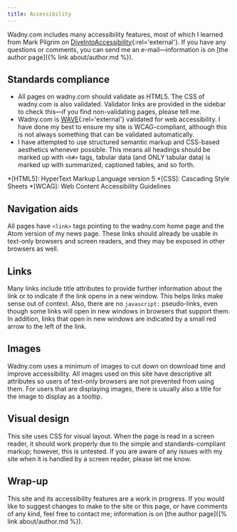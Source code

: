 ```yaml
---
title: Accessibility
---
```

Wadny.com includes many accessibility features, most of which I learned from Mark Pilgrim on [DiveIntoAccessibility](http://diveintoaccessibility.org/){:rel='external'}. If you have any questions or comments, you can send me an e-mail—information is on [the author page]({% link about/author.md %}).

## Standards compliance
- All pages on wadny.com should validate as HTML5. The CSS of wadny.com is also validated. Validator links are provided in the sidebar to check this—if you find non-validating pages, please tell me.
- Wadny.com is [WAVE](https://wave.webaim.org/ "WAVE validator for accessibility"){:rel='external'} validated for web accessibility. I have done my best to ensure my site is WCAG-compliant, although this is not always something that can be validated automatically.
- I have attempted to use structured semantic markup and CSS-based aesthetics whenever possible. This means all headings should be marked up with `<h#>` tags, tabular data (and ONLY tabular data) is marked up with summarized, captioned tables, and so forth.

*[HTML5]: HyperText Markup Language version 5
*[CSS]: Cascading Style Sheets
*[WCAG]: Web Content Accessibility Guidelines

## Navigation aids
All pages have `<link>` tags pointing to the wadny.com home page and the Atom version of my news page. These links should already be usable in text-only browsers and screen readers, and they may be exposed in other browsers as well.

## Links
Many links include title attributes to provide further information about the link or to indicate if the link opens in a new window. This helps links make sense out of context. Also, there are no `javascript:` pseudo-links, even though some links will open in new windows in browsers that support them. In addition, links that open in new windows are indicated by a small red arrow to the left of the link.

## Images
Wadny.com uses a minimum of images to cut down on download time and improve accessibility. All images used on this site have descriptive alt attributes so users of text-only browsers are not prevented from using them. For users that are displaying images, there is usually also a title for the image to display as a tooltip.

## Visual design
This site uses CSS for visual layout. When the page is read in a screen reader, it should work properly due to the simple and standards-compliant markup; however, this is untested. If you are aware of any issues with my site when it is handled by a screen reader, please let me know.

## Wrap-up
This site and its accessibility features are a work in progress. If you would like to suggest changes to make to the site or this page, or have comments of any kind, feel free to contact me; information is on [the author page]({% link about/author.md %}).